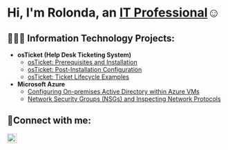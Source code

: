 <h1>Hi, I'm Rolonda, an <a href="https://linkedin.com/in/Josh">IT Professional</a>☺</h1>

<h2>👩🏾‍💻 Information Technology Projects:</h2>

- <b>osTicket (Help Desk Ticketing System)</b>
  - [osTicket: Prerequisites and Installation](https://github.com/rolondajames/osticket-prereqs)
  - [osTicket: Post-Installation Configuration](https://github.com/rolondajames/post-install-config)
  - [osTicket: Ticket Lifecycle Examples](https://github.com/rolondajames/ticket-lifecycle)
- <b>Microsoft Azure</b>
  - [Configuring On-premises Active Directory within Azure VMs](https://github.com/rolondajames/configure-ad)
  - [Network Security Groups (NSGs) and Inspecting Network Protocols](https://github.com/jrolondajames/azure-network-protocols)

<h2>🤳Connect with me:</h2>

[<img align="left" alt="Josh | LinkedIn" width="22px" src="https://cdn.jsdelivr.net/npm/simple-icons@v3/icons/linkedin.svg" />][linkedin]

[linkedin]: https://linkedin.com/in/rolondasawney
